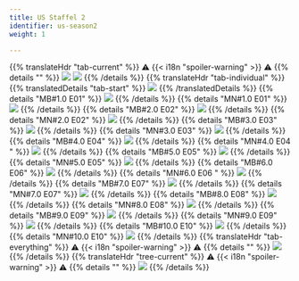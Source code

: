 ```yaml
---
title: US Staffel 2
identifier: us-season2
weight: 1

---
```

{{% translateHdr "tab-current" %}}
:warning: {{< i18n "spoiler-warning" >}} :warning:
{{% details "" %}}
![](/sim-ayto/us02/us02_tab.png)
![](/sim-ayto/us02/us02_sum.png)
{{% /details %}}
{{% translateHdr "tab-individual" %}}
{{% translatedDetails "tab-start" %}}
![](/sim-ayto/us02/us02_0.png)
{{% /translatedDetails %}}
{{% details "MB#1.0 E01" %}}
![](/sim-ayto/us02/us02_1.png)
{{% /details %}}
{{% details "MN#1.0 E01" %}}
![](/sim-ayto/us02/us02_2.png)
{{% /details %}}
{{% details "MB#2.0 E02" %}}
![](/sim-ayto/us02/us02_3.png)
{{% /details %}}
{{% details "MN#2.0 E02" %}}
![](/sim-ayto/us02/us02_4.png)
{{% /details %}}
{{% details "MB#3.0 E03" %}}
![](/sim-ayto/us02/us02_5.png)
{{% /details %}}
{{% details "MN#3.0 E03" %}}
![](/sim-ayto/us02/us02_6.png)
{{% /details %}}
{{% details "MB#4.0 E04" %}}
![](/sim-ayto/us02/us02_7.png)
{{% /details %}}
{{% details "MN#4.0 E04 " %}}
![](/sim-ayto/us02/us02_8.png)
{{% /details %}}
{{% details "MB#5.0 E05" %}}
![](/sim-ayto/us02/us02_9.png)
{{% /details %}}
{{% details "MN#5.0 E05" %}}
![](/sim-ayto/us02/us02_10.png)
{{% /details %}}
{{% details "MB#6.0 E06" %}}
![](/sim-ayto/us02/us02_11.png)
{{% /details %}}
{{% details "MN#6.0 E06 " %}}
![](/sim-ayto/us02/us02_12.png)
{{% /details %}}
{{% details "MB#7.0 E07" %}}
![](/sim-ayto/us02/us02_13.png)
{{% /details %}}
{{% details "MN#7.0 E07" %}}
![](/sim-ayto/us02/us02_14.png)
{{% /details %}}
{{% details "MB#8.0 E08" %}}
![](/sim-ayto/us02/us02_15.png)
{{% /details %}}
{{% details "MN#8.0 E08" %}}
![](/sim-ayto/us02/us02_16.png)
{{% /details %}}
{{% details "MB#9.0 E09" %}}
![](/sim-ayto/us02/us02_17.png)
{{% /details %}}
{{% details "MN#9.0 E09" %}}
![](/sim-ayto/us02/us02_18.png)
{{% /details %}}
{{% details "MB#10.0 E10" %}}
![](/sim-ayto/us02/us02_19.png)
{{% /details %}}
{{% details "MN#10.0 E10" %}}
![](/sim-ayto/us02/us02_20.png)
{{% /details %}}
{{% translateHdr "tab-everything" %}}
:warning: {{< i18n "spoiler-warning" >}} :warning:
{{% details "" %}}
![](/sim-ayto/us02/us02.col.png)
{{% /details %}}
{{% translateHdr "tree-current" %}}
:warning: {{< i18n "spoiler-warning" >}} :warning:
{{% details "" %}}
![](/sim-ayto/us02/us02.png)
{{% /details %}}
